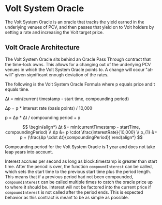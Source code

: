 # Volt System Oracle

The Volt System Oracle is an oracle that tracks the yield earned in the underlying venues of PCV, and then passes that yield on to Volt holders by setting a rate and increasing the Volt target price.

## Volt Oracle Architecture

The Volt System Oracle sits behind an Oracle Pass Through contract that the time-lock owns. This allows for a changing out of the underlying PCV venues in which the Volt System Oracle points to. A change will occur "at-will" given significant enough deviation of the rates.

The following is the Volt System Oracle Formula where p equals price and t equals time.

Δt = min{current timestamp - start time, compounding period}

Δp = p * interest rate (basis points) / 10,000

p = Δp * Δt / compounding period + p

$$
\begin{align*}
Δt &= min(currentTimestamp - startTime, compoundingPeriod) \\
Δp &= p \cdot \frac{interestRate}{10,000} \\
p_{1} &= p + (\frac{Δp \cdot Δt}{compoundingPeriod})
\end{align*}
$$

Compounding period for the Volt System Oracle is 1 year and does not take leap years into account. 

Interest accrues per second as long as block.timestamp is greater than start time. After the period is over, the function `compoundInterest` can be called, which sets the start time to the previous start time plus the period length. This means that if a previous period had not been compounded, `compoundInterest` can be called multiple times to catch the oracle price up to where it should be. Interest will not be factored into the current price if `compoundInterest` is not called after the period ends. This is expected behavior as this contract is meant to be as simple as possible.
